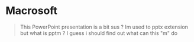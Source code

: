 # Macrosoft

> This PowerPoint presentation is a bit sus ? Im used to pptx extension but what is pptm ?
> I guess i should find out what can this "m" do
